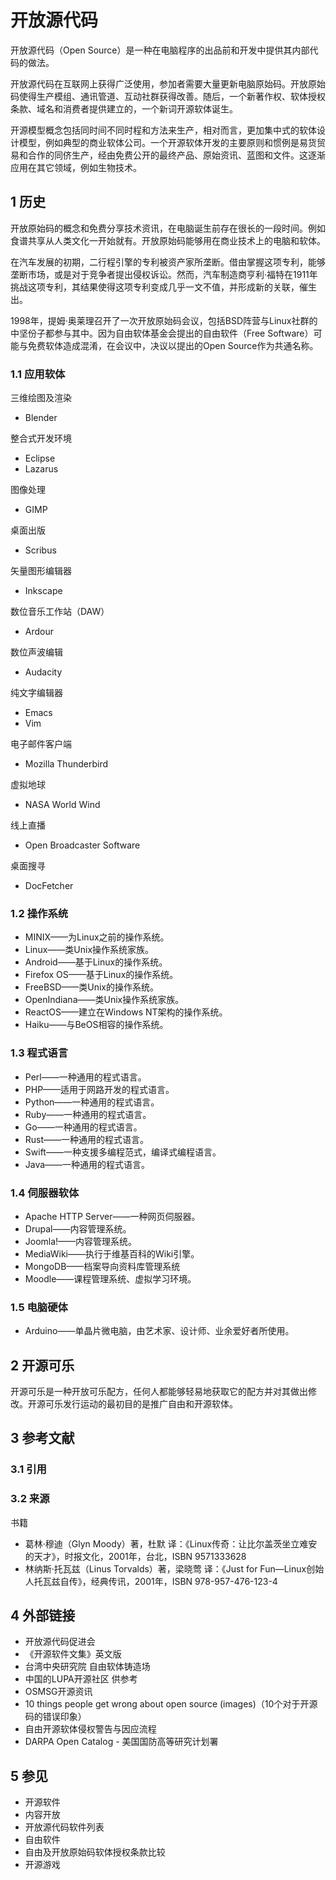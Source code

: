 # 开放源代码



开放源代码（Open Source）是一种在电脑程序的出品前和开发中提供其内部代码的做法。

开放源代码在互联网上获得广泛使用，参加者需要大量更新电脑原始码。开放原始码使得生产模组、通讯管道、互动社群获得改善。随后，一个新著作权、软体授权条款、域名和消费者提供建立的，一个新词开源软体诞生。

开源模型概念包括同时间不同时程和方法来生产，相对而言，更加集中式的软体设计模型，例如典型的商业软体公司。一个开源软体开发的主要原则和惯例是易货贸易和合作的同侪生产，经由免费公开的最终产品、原始资讯、蓝图和文件。这逐渐应用在其它领域，例如生物技术。



## 1 历史

开放原始码的概念和免费分享技术资讯，在电脑诞生前存在很长的一段时间。例如食谱共享从人类文化一开始就有。开放原始码能够用在商业技术上的电脑和软体。

在汽车发展的初期，二行程引擎的专利被资产家所垄断。借由掌握这项专利，能够垄断市场，或是对于竞争者提出侵权诉讼。然而，汽车制造商亨利·福特在1911年挑战这项专利，其结果使得这项专利变成几乎一文不值，并形成新的关联，催生出。

1998年，提姆·奥莱理召开了一次开放原始码会议，包括BSD阵营与Linux社群的中坚份子都参与其中。因为自由软体基金会提出的自由软件（Free Software）可能与免费软体造成混淆，在会议中，决议以提出的Open Source作为共通名称。



### 1.1 应用软体

三维绘图及渲染

* Blender

整合式开发环境

* Eclipse
* Lazarus

图像处理

* GIMP

桌面出版

* Scribus

矢量图形编辑器

* Inkscape

数位音乐工作站（DAW）

* Ardour

数位声波编辑

* Audacity

纯文字编辑器

* Emacs
* Vim

电子邮件客户端

* Mozilla Thunderbird

虚拟地球

* NASA World Wind

线上直播

* Open Broadcaster Software

桌面搜寻

* DocFetcher



### 1.2 操作系统

* MINIX——为Linux之前的操作系统。
* Linux——类Unix操作系统家族。
* Android——基于Linux的操作系统。
* Firefox OS——基于Linux的操作系统。
* FreeBSD——类Unix的操作系统。
* OpenIndiana——类Unix操作系统家族。
* ReactOS——建立在Windows NT架构的操作系统。
* Haiku——与BeOS相容的操作系统。



### 1.3 程式语言

* Perl——一种通用的程式语言。
* PHP——适用于网路开发的程式语言。
* Python——一种通用的程式语言。
* Ruby——一种通用的程式语言。
* Go——一种通用的程式语言。
* Rust——一种通用的程式语言。
* Swift——一种支援多编程范式，编译式编程语言。
* Java——一种通用的程式语言。



### 1.4 伺服器软体

* Apache HTTP Server——一种网页伺服器。
* Drupal——内容管理系统。
* Joomla!——内容管理系统。
* MediaWiki——执行于维基百科的Wiki引擎。
* MongoDB——档案导向资料库管理系统
* Moodle——课程管理系统、虚拟学习环境。



### 1.5 电脑硬体

* Arduino——单晶片微电脑，由艺术家、设计师、业余爱好者所使用。



## 2 开源可乐

开源可乐是一种开放可乐配方，任何人都能够轻易地获取它的配方并对其做出修改。开源可乐发行运动的最初目的是推广自由和开源软体。



## 3 参考文献



### 3.1 引用



### 3.2 来源

 书籍

* 葛林·穆迪（Glyn Moody）著，杜默 译：《Linux传奇：让比尔盖茨坐立难安的天才》，时报文化，2001年，台北，ISBN 9571333628
* 林纳斯·托瓦兹（Linus Torvalds）著，梁晓莺 译：《Just for Fun—Linux创始人托瓦兹自传》，经典传讯，2001年，ISBN 978-957-476-123-4



## 4 外部链接

* 开放源代码促进会
* 《开源软件文集》英文版
* 台湾中央研究院 自由软体铸造场
* 中国的LUPA开源社区 供参考
* OSMSG开源资讯
* 10 things people get wrong about open source (images)（10个对于开源码的错误印象）
* 自由开源软体侵权警告与因应流程
* DARPA Open Catalog - 美国国防高等研究计划署



## 5 参见

* 开源软件
* 内容开放
* 开放源代码软件列表
* 自由软件
* 自由及开放原始码软体授权条款比较
* 开源游戏



